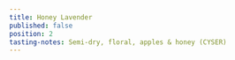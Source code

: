 ```yaml
---
title: Honey Lavender
published: false
position: 2
tasting-notes: Semi-dry, floral, apples & honey (CYSER)
---
```


